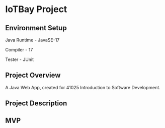 # IoTBay Project


## Environment Setup
Java Runtime - JavaSE-17

Compiler - 17

Tester - JUnit


## Project Overview
A Java Web App, created for 41025 Introduction to Software Development.


## Project Description


## MVP